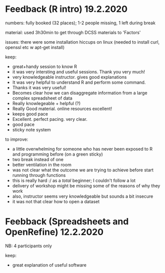 
# Feedback (R intro) 19.2.2020

numbers: fully booked (32 places); 1-2 people missing, 1 left during break

material: used 3h30min to get through DCSS materials to 'Factors'

issues: there were some installation hiccups on linux (needed to install curl, openssl etc w apt-get install)

keep:
+ great+handy session to know R
+ it was very intersting and useful sessions. Thank you very much!
+ very knowledgeable instructor. gives good explanations
+ It was very helpful to understand R and perform some command.
+ Thanks it was very useful!
+ Becomes clear how we can disaggregate information from a large complex spreadsheet of data
+ Really knowlegeable + helpful (?)
+ Really Good material. online resources excellent!
+ keeps good pace
+ Excellent. perfect pacing. very clear.
+ good pace
+ sticky note system

to improve:
- a little overwhelming for someone who has never been exposed to R and programming before (on a green sticky)
- two break instead of one
- better ventilation in the room
- was not clear what the outcome we are trying to achieve before start running through functions
- this is really hard :/ as a _total_ beginner; I couldn't follow a lot
- delivery of workshop might be missing some of the reasons of why they work
- also, instructor seems very knowledgeable but sounds a bit insecure
- it was not that clear how to open a dataset

# Feebback (Spreadsheets and OpenRefine) 12.2.2020

NB: 4 participants only

keep:
 + great explanation of useful software

